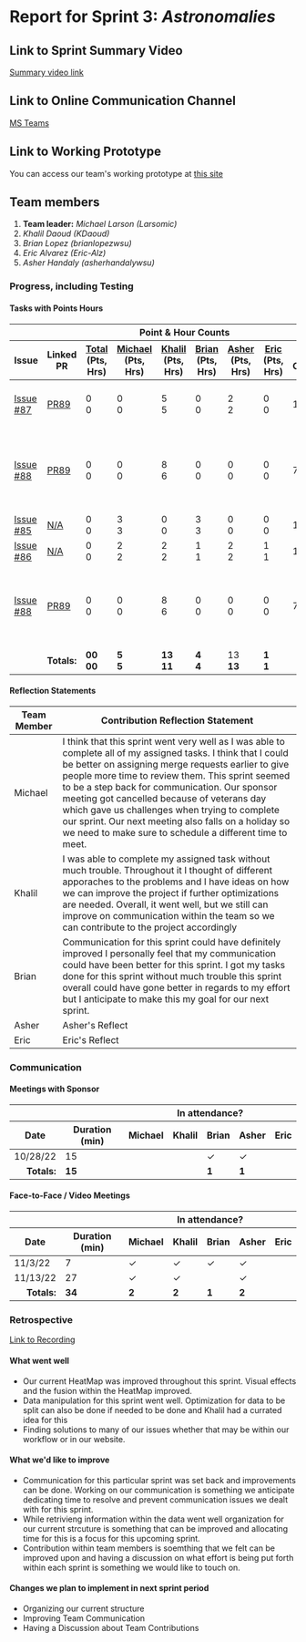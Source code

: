 # Report for Sprint 3: *Astronomalies*

## Link to Sprint Summary Video
[Summary video link](https://youtu.be/SmNyvi9t2Ao)

## Link to Online Communication Channel
[MS Teams](https://teams.microsoft.com/l/team/19%3acBEWDZpUinwRPPDffLwMUeqQfQMBbxADWyOBt_X5q3w1%40thread.tacv2/conversations?groupId=87fda352-e01f-4122-957a-6c68b129334b&tenantId=b52be471-f7f1-47b4-a879-0c799bb53db5)

## Link to Working Prototype
You can access our team's working prototype at [this site](https://astronomalies.netlify.app/)

## Team members
1. **Team leader:** *Michael Larson (Larsomic)*
1. *Khalil Daoud (KDaoud)*
1. *Brian Lopez (brianlopezwsu)*
1. *Eric Alvarez (Eric-Alz)*
1. *Asher Handaly (asherhandalywsu)*

### Progress, including Testing
#### Tasks with Points Hours
<table> 
  <thead>
    <tr>
      <th colspan="2"></th><th colspan="6">Point & Hour Counts</th><th colspan="2"></th>
    </tr> 
    <tr>
      <th>Issue</th><th>Linked PR</th><th><ins>Total</ins><br>(Pts,<br>Hrs)</th><th><ins>Michael</ins><br>(Pts,<br>Hrs)</th><th><ins>Khalil</ins><br>(Pts,<br>Hrs)</th><th><ins>Brian</ins><br>(Pts,<br>Hrs)</th><th><ins>Asher</ins><br>(Pts,<br>Hrs)</th><th><ins>Eric</ins><br>(Pts,<br>Hrs)</th><th>% Complete</th><th>Notes</th>
    </tr>
  </thead> 
  <tbody>
    <td><a href="https://github.com/wsu-cpts421-sp22/microsoft/issues/87">Issue #87</a></td><td><a href="https://github.com/wsu-cpts421-sp22/microsoft/pull/89"> PR89 </a></td><td> 0<br/>0</td><td>0<br/>0</td><td>5<br>5</td><td>0<br/>0</td><td>2<br/>2</td><td>0<br/>0</td><td>100</td><td><i>  </i>Made the files hourly, so its faster to load into the front end</td>
    </tr>
    </tr>
    <td><a href="https://github.com/wsu-cpts421-sp22/microsoft/issues/88">Issue #88</a></td><td><a href="https://github.com/wsu-cpts421-sp22/microsoft/pull/89"> PR89 </a></td><td> 0<br/>0</td><td>0<br/>0</td><td>8<br>6</td><td>0<br/>0</td><td>0<br/>0</td><td>0<br/>0</td><td>75</td><td><i>  </i>Thought of better ways to optimize our file sizes. by utilizing a longitude/latitude grid lines.</td>
    </tr>
    </tr>
    <td><a href=https://github.com/wsu-cpts421-sp22/microsoft/issues/85>Issue #85</a></td><td><a href=https://github.com/wsu-cpts421-sp22/microsoft/issues/85> N/A </a></td><td> 0<br/>0</td><td>3<br/>3</td><td>0<br>0</td><td>3<br/>3</td><td>0<br/>0</td><td>0<br/>0</td><td>100</td><td><i> </i> Completed Sprint Report</td>
    </tr>
    </tr>
    <td><a href=https://github.com/wsu-cpts421-sp22/microsoft/issues/86>Issue #86</a></td><td><a href=https://github.com/wsu-cpts421-sp22/microsoft/issues/86> N/A </a></td><td> 0<br/>0</td><td>2<br/>2</td><td>2<br>2</td><td>1<br/>1</td><td>2<br/>2</td><td>1<br/>1</td><td>100</td><td><i> </i> Completed Sprint Video</td>
    </tr>
    </tr>
    <td><a href="https://github.com/wsu-cpts421-sp22/microsoft/issues/88">Issue #88</a></td><td><a href="https://github.com/wsu-cpts421-sp22/microsoft/pull/89"> PR89 </a></td><td> 0<br/>0</td><td>0<br/>0</td><td>8<br>6</td><td>0<br/>0</td><td>0<br/>0</td><td>0<br/>0</td><td>75</td><td><i>  </i>Thought of better ways to optimize our file sizes. by utilizing a longitude/latitude grid lines.</td>
    </tr>
    </tr>
    <tr><td colspan="2" align="right"><b>Totals:</b></td><td><b>00<br>00</b></td><td><b>5<br>5</b></td><td><b>13<br>11</b></td><td><b>4<br>4</b></td><td>13<b><br>13</b></td><td><b>1<br>1</b></td><td colspan="2"><i>
    </tr>
  </tbody>
</table>

#### Reflection Statements
| Team Member | Contribution Reflection Statement |
|-------------|-------------------|
|Michael| I think that this sprint went very well as I was able to complete all of my assigned tasks. I think that I could be better on assigning merge requests earlier to give people more time to review them. This sprint seemed to be a step back for communication. Our sponsor meeting got cancelled because of veterans day which gave us challenges when trying to complete our sprint. Our next meeting also falls on a holiday so we need to make sure to schedule a different time to meet.|
|Khalil| I was able to complete my assigned task without much trouble. Throughout it I thought of different apporaches to the problems and I have ideas on how we can improve the project if further optimizations are needed. Overall, it went well, but we still can improve on communication within the team so we can contribute to the project accordingly|
|Brian| Communication for this sprint could have definitely improved I personally feel that my communication could have been better for this sprint. I got my tasks done for this sprint without much trouble this sprint overall could have gone better in regards to my effort but I anticipate to make this my goal for our next sprint. |
|Asher| Asher's Reflect |
|Eric| Eric's Reflect |
  
### Communication

#### Meetings with Sponsor
<table> 
  <thead>
    <tr>
      <th colspan="2"></th><th colspan="5">In attendance?</th>
    </tr> 
    <tr>
      <th>Date</th><th>Duration (min)</th><th>Michael</th><th>Khalil</th><th>Brian</th><th>Asher</th><th>Eric</th>
    </tr>
  </thead> 
  <tbody>
    <tr>
      <td>10/28/22</td><td>15</td><td></td><td></td><td>&check;</td><td>&check;</td><td></td>
    </tr>
    <tr><td align="right"><b>Totals:</b></td><td><b>15</b></td><td><b></b></td><td><b></b></td><td><b>1</b></td><td><b>1</b></td><td><b></b></td>
    </tr>
  </tbody>
</table>

#### Face-to-Face / Video Meetings
<table> 
  <thead>
    <tr>
      <th colspan="2"></th><th colspan="5">In attendance?</th>
    </tr> 
    <tr>
      <th>Date</th><th>Duration (min)</th><th>Michael</th><th>Khalil</th><th>Brian</th><th>Asher</th><th>Eric</th>
    </tr>
  </thead> 
  <tbody>
    <tr>
      <td>11/3/22</td><td>7</td><td>&check;</td><td>&check;</td><td>&check;</td><td>&check;</td><td></td>
    </tr>
    <tr>
      <td>11/13/22</td><td>27</td><td>&check;</td><td>&check;</td><td></td><td>&check;</td><td></td>
    </tr>
    <tr><td align="right"><b>Totals:</b></td><td><b>34</b></td><td><b>2</b></td><td><b>2</b></td><td><b>1</b></td><td><b>2</b></td><td><b></b></td>
    </tr>
  </tbody>
</table>

### Retrospective
[Link to Recording](https://emailwsu.sharepoint.com/teams/2022.PULLM.CptS.421.423-MicrosoftV2/Shared%20Documents/Recordings/Microsoft%20V2-20221113_161647-Meeting%20Recording.mp4?web=1) 

#### What went well
  - Our current HeatMap was improved throughout this sprint. Visual effects and the fusion within the HeatMap improved.
  - Data manipulation for this sprint went well. Optimization for data to be split can also be done if needed to be done and Khalil had a currated idea for this 
  - Finding solutions to many of our issues whether that may be within our workflow or in our website. 
  
 #### What we'd like to improve
  - Communication for this particular sprint was set back and improvements can be done. Working on our communication is something we anticipate dedicating time to resolve and prevent communication issues we dealt with for this sprint.
  - While retrivieng information within the data went well organization for our current strcuture is something that can be improved and allocating time for this is a focus for this upcoming sprint.
  - Contribution within team members is soemthing that we felt can be improved upon and having a discussion on what effort is being put forth within each sprint is something we would like to touch on.
  
#### Changes we plan to implement in next sprint period
  - Organizing our current structure
  - Improving Team Communication
  - Having a Discussion about Team Contributions
